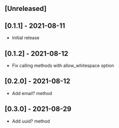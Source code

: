 ## [Unreleased]

## [0.1.1] - 2021-08-11

- Initial release

## [0.1.2] - 2021-08-12

- Fix calling methods with allow_whitespace option

## [0.2.0] - 2021-08-12

- Add email? method

## [0.3.0] - 2021-08-29

- Add uuid? method
